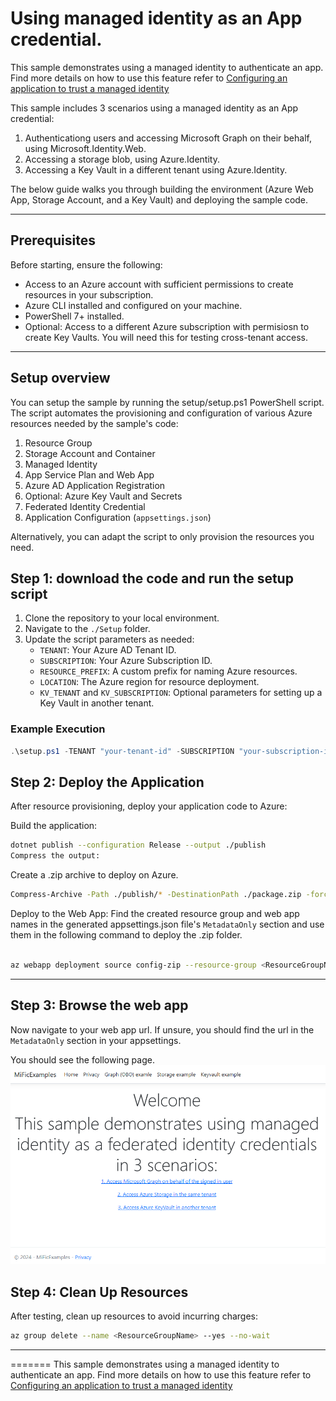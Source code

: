# Using managed identity as an App credential.
This sample demonstrates using a managed identity to authenticate an app. Find more details on how to use this feature refer to [Configuring an application to trust a managed identity](https://learn.microsoft.com/en-us/entra/workload-id/workload-identity-federation-config-app-trust-managed-identity)

This sample includes 3 scenarios using a managed identity as an App credential:
1) Authenticationg users and accessing Microsoft Graph on their behalf, using Microsoft.Identity.Web.
2) Accessing a storage blob, using Azure.Identity.
3) Accessing a Key Vault in a different tenant using Azure.Identity.

The below guide walks you through building the environment (Azure Web App, Storage Account, and a Key Vault) and deploying the sample code.

---

## **Prerequisites**
Before starting, ensure the following:
- Access to an Azure account with sufficient permissions to create resources in your subscription.
- Azure CLI installed and configured on your machine.
- PowerShell 7+ installed.
- Optional: Access to a different Azure subscription with permisiosn to create Key Vaults. You will need this for testing cross-tenant access.

---

## **Setup overview**
You can setup the sample by running the setup/setup.ps1 PowerShell script. The script automates the provisioning and configuration of various Azure resources needed by the sample's code:
1. Resource Group
2. Storage Account and Container
3. Managed Identity
4. App Service Plan and Web App
5. Azure AD Application Registration
6. Optional: Azure Key Vault and Secrets
7. Federated Identity Credential
8. Application Configuration (`appsettings.json`)

Alternatively, you can adapt the script to only provision the resources you need.

## **Step 1: download the code and run the setup script**
1. Clone the repository to your local environment.
2. Navigate to the `./Setup` folder.
2. Update the script parameters as needed:
   - `TENANT`: Your Azure AD Tenant ID.
   - `SUBSCRIPTION`: Your Azure Subscription ID.
   - `RESOURCE_PREFIX`: A custom prefix for naming Azure resources.
   - `LOCATION`: The Azure region for resource deployment.
   - `KV_TENANT` and `KV_SUBSCRIPTION`: Optional parameters for setting up a Key Vault in another tenant.

### Example Execution
```powershell
.\setup.ps1 -TENANT "your-tenant-id" -SUBSCRIPTION "your-subscription-id" -RESOURCE_PREFIX "SampleApp" -LOCATION "eastus"
```

## **Step 2: Deploy the Application**
After resource provisioning, deploy your application code to Azure:

Build the application:

```bash
dotnet publish --configuration Release --output ./publish
Compress the output:
```

Create a .zip archive to deploy on Azure.
```bash
Compress-Archive -Path ./publish/* -DestinationPath ./package.zip -force
```

Deploy to the Web App:
Find the created resource group and web app names in the generated appsettings.json file's `MetadataOnly` section and use them in the following command to deploy the .zip folder.

```bash

az webapp deployment source config-zip --resource-group <ResourceGroupName> --name <WebAppName> --src ./package.zip
```
---

## **Step 3: Browse the web app**
Now navigate to your web app url. If unsure, you should find the url in the `MetadataOnly` section in your appsettings.

You should see the following page.
![alt text](./assets/image.png)

## **Step 4: Clean Up Resources**
After testing, clean up resources to avoid incurring charges:

```bash
az group delete --name <ResourceGroupName> --yes --no-wait
```
---
=======
This sample demonstrates using a managed identity to authenticate an app. Find more details on how to use this feature refer to [Configuring an application to trust a managed identity](https://learn.microsoft.com/en-us/entra/workload-id/workload-identity-federation-config-app-trust-managed-identity)
